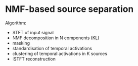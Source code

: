 # NMF-based source separation

Algorithm:
- STFT of input signal
- NMF decomposition in N components (KL)
- masking
- standardisation  of temporal activations
- clustering of temporal activations in K sources
- ISTFT reconstruction

